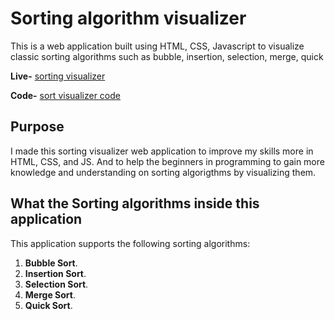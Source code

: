 # Sorting algorithm visualizer

This is a web application built using HTML, CSS, Javascript to visualize classic sorting algorithms such as bubble, insertion, selection, merge, quick 

**Live-** [sorting visualizer](https://rittik-kumar19.github.io/Sorting-Visualizer-Application/) 

**Code-** [sort visualizer code](https://github.com/Rittik-kumar19/Sorting-Visualizer-Application)

## Purpose

I made this sorting visualizer web application to improve my skills more in
HTML, CSS, and JS. And to help the beginners in programming to gain more knowledge and understanding on sorting algorigthms by visualizing them.

## What the Sorting algorithms inside this application

This application supports the following sorting algorithms:

1. **Bubble Sort**.
2. **Insertion Sort**.
3. **Selection Sort**.
4. **Merge Sort**.
5. **Quick Sort**.
